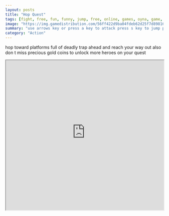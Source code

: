 ```yaml
---
layout: posts
title: "Hop Quest"
tags: [fight, free, fun, funny, jump, free, online, games, oyna, game, free, games, play, play, games]
image: "https://img.gamedistribution.com/56ff422d9ba04fdeb62d25f7d89816e4-512x384.jpeg"
summary: "use arrows key or press a key to attack press s key to jump press d key to defend  free online games oyna game free games play play games"
category: "Action"
---
```


hop toward platforms full of deadly trap ahead and reach your way out also don t miss precious gold coins to unlock more heroes on your quest

<iframe width="100%" height="480px;" src="https://html5.gamedistribution.com/56ff422d9ba04fdeb62d25f7d89816e4/"></iframe>